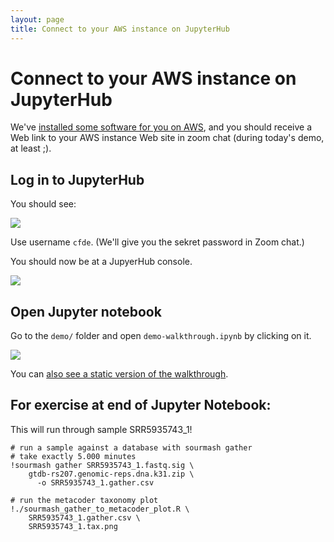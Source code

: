 ```yaml
---
layout: page
title: Connect to your AWS instance on JupyterHub
---
```


# Connect to your AWS instance on JupyterHub

We've [installed some software for you on AWS](https://hackmd.io/rrjnYcZ3QemfuDpt82oomw?view), and you should receive a Web link to your AWS instance Web site in zoom chat (during today's demo, at least ;).

## Log in to JupyterHub

You should see:

![](https://i.imgur.com/h0mXlZy.png)

Use username `cfde`. (We'll give you the sekret password in Zoom chat.)

You should now be at a JupyerHub console.

![](https://i.imgur.com/W3o8BlN.png)

## Open Jupyter notebook

Go to the `demo/` folder and open `demo-walkthrough.ipynb` by clicking on it.

![](https://i.imgur.com/mWTz7DF.png)

You can [also see a static version of the walkthrough](https://github.com/ctb/2022-may-cfde-demo/blob/main/demo-walkthrough.ipynb).

## For exercise at end of Jupyter Notebook:

This will run through sample SRR5935743_1!

```
# run a sample against a database with sourmash gather
# take exactly 5.000 minutes
!sourmash gather SRR5935743_1.fastq.sig \
    gtdb-rs207.genomic-reps.dna.k31.zip \
      -o SRR5935743_1.gather.csv

# run the metacoder taxonomy plot
!./sourmash_gather_to_metacoder_plot.R \
    SRR5935743_1.gather.csv \
    SRR5935743_1.tax.png
```
